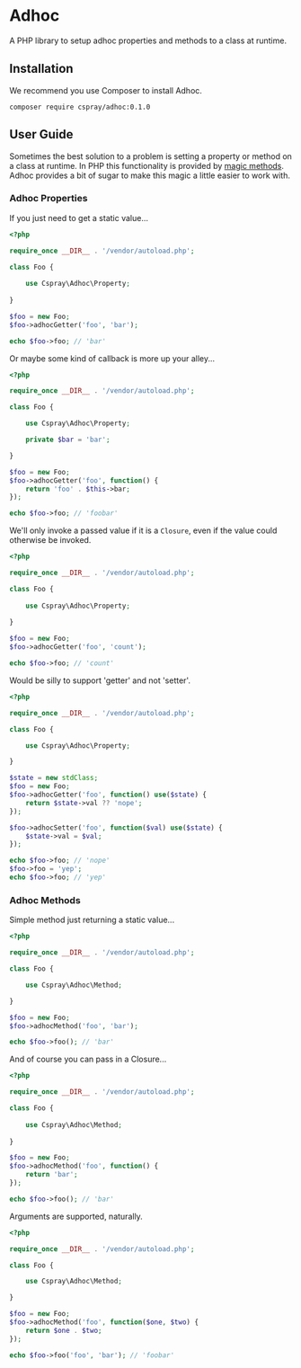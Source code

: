# Adhoc

A PHP library to setup adhoc properties and methods to a class at runtime.

## Installation

We recommend you use Composer to install Adhoc.

```
composer require cspray/adhoc:0.1.0
```

## User Guide

Sometimes the best solution to a problem is setting a property or method on a class at runtime. In PHP this functionality 
is provided by [magic methods](http://php.net/manual/en/language.oop5.overloading.php). Adhoc provides a bit of sugar to 
make this magic a little easier to work with.

### Adhoc Properties

If you just need to get a static value...

```php 
<?php

require_once __DIR__ . '/vendor/autoload.php';

class Foo {
    
    use Cspray\Adhoc\Property;
    
}

$foo = new Foo;
$foo->adhocGetter('foo', 'bar');

echo $foo->foo; // 'bar'
```

Or maybe some kind of callback is more up your alley...

```php 
<?php

require_once __DIR__ . '/vendor/autoload.php';

class Foo {

    use Cspray\Adhoc\Property;

    private $bar = 'bar';

}

$foo = new Foo;
$foo->adhocGetter('foo', function() {
    return 'foo' . $this->bar;
});

echo $foo->foo; // 'foobar'
```

We'll only invoke a passed value if it is a `Closure`, even if the value could otherwise be invoked.

```php 
<?php

require_once __DIR__ . '/vendor/autoload.php';

class Foo {
    
    use Cspray\Adhoc\Property;
    
}

$foo = new Foo;
$foo->adhocGetter('foo', 'count');

echo $foo->foo; // 'count'
```

Would be silly to support 'getter' and not 'setter'.

```php 
<?php

require_once __DIR__ . '/vendor/autoload.php';

class Foo {

    use Cspray\Adhoc\Property;

}

$state = new stdClass;
$foo = new Foo;
$foo->adhocGetter('foo', function() use($state) {
    return $state->val ?? 'nope';
});

$foo->adhocSetter('foo', function($val) use($state) {
    $state->val = $val;
});

echo $foo->foo; // 'nope'
$foo->foo = 'yep';
echo $foo->foo; // 'yep'
```

### Adhoc Methods

Simple method just returning a static value...

```php 
<?php

require_once __DIR__ . '/vendor/autoload.php';

class Foo {

    use Cspray\Adhoc\Method;

}

$foo = new Foo;
$foo->adhocMethod('foo', 'bar');

echo $foo->foo(); // 'bar'
```

And of course you can pass in a Closure...

```php 
<?php

require_once __DIR__ . '/vendor/autoload.php';

class Foo {
    
    use Cspray\Adhoc\Method;
    
}

$foo = new Foo;
$foo->adhocMethod('foo', function() {
    return 'bar';
});

echo $foo->foo(); // 'bar'
```

Arguments are supported, naturally.

```php 
<?php

require_once __DIR__ . '/vendor/autoload.php';

class Foo {

    use Cspray\Adhoc\Method;

}

$foo = new Foo;
$foo->adhocMethod('foo', function($one, $two) {
    return $one . $two;
});

echo $foo->foo('foo', 'bar'); // 'foobar'
```